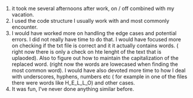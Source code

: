 1. it took me several afternoons after work, on / off combined with my vacation.
2. I used the code structure I usually work with and most commonly encounter.
3. I would have worked more on handling the edge cases and potential errors. I did not really have time to do that. I would have focused more on checking if the txt file is correct and it it actually contains words. ( right now there is only a check on hte lenght of the text that is uplaoded). Also to figure out how to maintain the capitalization of the replaced word. (right now the words are lowecased when finding the most common word). I would have also devoted more time to how I deal with underscores, hyphens, numbers etc ( for example in one of the files there were words like H_E_L_L_O) and other cases.
4. It was fun, I've never done anything similar before.
